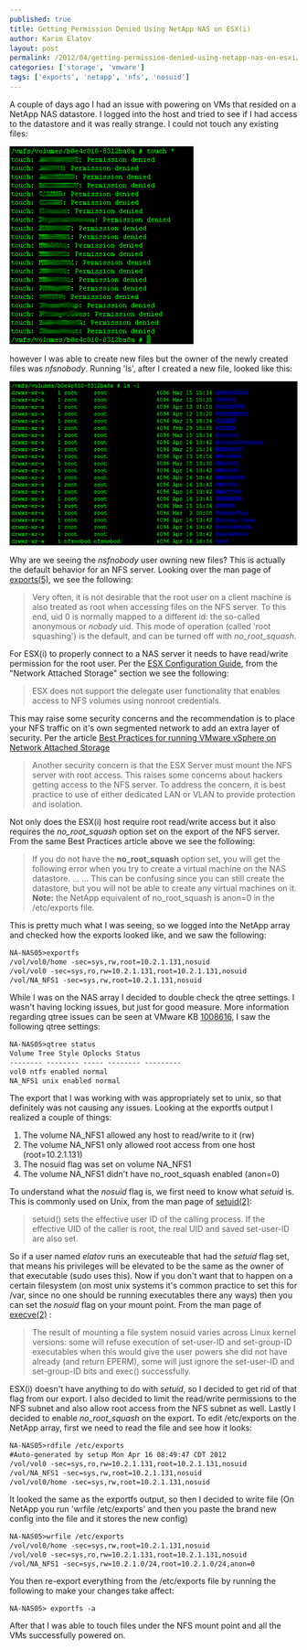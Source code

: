 ```yaml
---
published: true
title: Getting Permission Denied Using NetApp NAS on ESX(i)
author: Karim Elatov
layout: post
permalink: /2012/04/getting-permission-denied-using-netapp-nas-on-esxi/
categories: ['storage', 'vmware']
tags: ['exports', 'netapp', 'nfs', 'nosuid']
---
```


A couple of days ago I had an issue with powering on VMs that resided on a NetApp NAS datastore. I logged into the host and tried to see if I had access to the datastore and it was really strange. I could not touch any existing files:

![touch_perm_denied_2](https://github.com/elatov/uploads/raw/master/2012/04/touch_perm_denied_2.png)

however I was able to create new files but the owner of the newly created files was *nfsnobody*. Running 'ls', after I created a new file, looked like this:

![ls_nfsnobody_2](https://github.com/elatov/uploads/raw/master/2012/04/ls_nfsnobody_2.png)

Why are we seeing the *nsfnobody* user owning new files? This is actually the default behavior for an NFS server. Looking over the man page of [exports(5)](http://linux.die.net/man/5/exports), we see the following:

> Very often, it is not desirable that the root user on a client machine is also treated as root when accessing files on the NFS server. To this end, uid 0 is normally mapped to a different id: the so-called anonymous or *nobody* uid. This mode of operation (called 'root squashing') is the default, and can be turned off with *no_root_squash*.

For ESX(i) to properly connect to a NAS server it needs to have read/write permission for the root user. Per the [ESX Configuration Guide](http://www.vmware.com/pdf/vsphere4/r41/vsp_41_esx_server_config.pdf), from the "Network Attached Storage" section we see the following:

> ESX does not support the delegate user functionality that enables access to NFS volumes using nonroot credentials.

This may raise some security concerns and the recommendation is to place your NFS traffic on it's own segmented network to add an extra layer of security. Per the article [Best Practices for running VMware vSphere on Network Attached Storage](http://www.vmware.com/files/pdf/VMware_NFS_BestPractices_WP_EN.pdf)

> Another security concern is that the ESX Server must mount the NFS server with root access. This raises some concerns about hackers getting access to the NFS server. To address the concern, it is best practice to use of either dedicated LAN or VLAN to provide protection and isolation.

Not only does the ESX(i) host require root read/write access but it also requires the *no_root_squash* option set on the export of the NFS server. From the same Best Practices article above we see the following:

> If you do not have the **no_root_squash** option set, you will get the following error when you try to create a virtual machine on the NAS datastore.
> ...
> ...
> This can be confusing since you can still create the datastore, but you will not be able to create any virtual machines on it.
> **Note:** the NetApp equivalent of no_root_squash is anon=0 in the /etc/exports file.

This is pretty much what I was seeing, so we logged into the NetApp array and checked how the exports looked like, and we saw the following:


	NA-NAS05>exportfs
	/vol/vol0/home -sec=sys,rw,root=10.2.1.131,nosuid
	/vol/vol0 -sec=sys,ro,rw=10.2.1.131,root=10.2.1.131,nosuid
	/vol/NA_NFS1 -sec=sys,rw,root=10.2.1.131,nosuid


While I was on the NAS array I decided to double check the qtree settings. I wasn't having locking issues, but just for good measure. More information regarding qtree issues can be seen at VMware KB [1008616](http://kb.vmware.com/kb/1008616), I saw the following qtree settings:


	NA-NAS05>qtree status
	Volume Tree Style Oplocks Status
	-------- -------- ----- -------- ---------
	vol0 ntfs enabled normal
	NA_NFS1 unix enabled normal


The export that I was working with was appropriately set to unix, so that definitely was not causing any issues. Looking at the exportfs output I realized a couple of things:

1. The volume NA_NFS1 allowed any host to read/write to it (rw)
2. The volume NA_NFS1 only allowed root access from one host (root=10.2.1.131)
3. The nosuid flag was set on volume NA_NFS1
4. The volume NA_NFS1 didn't have no_root_squash enabled (anon=0)

To understand what the *nosuid* flag is, we first need to know what *setuid* is. This is commonly used on Unix, from the man page of [setuid(2)](http://linux.die.net/man/2/setuid):

> setuid() sets the effective user ID of the calling process. If the effective UID of the caller is root, the real UID and saved set-user-ID are also set.

So if a user named *elatov* runs an executeable that had the *setuid* flag set, that means his privileges will be elevated to be the same as the owner of that executable (sudo uses this). Now if you don't want that to happen on a certain filesystem (on most unix systems it's common practice to set this for /var, since no one should be running executables there any ways) then you can set the *nosuid* flag on your mount point. From the man page of [execve(2)](http://linux.die.net/man/2/execve) :

> The result of mounting a file system nosuid varies across Linux kernel versions: some will refuse execution of set-user-ID and set-group-ID executables when this would give the user powers she did not have already (and return EPERM), some will just ignore the set-user-ID and set-group-ID bits and exec() successfully.

ESX(i) doesn't have anything to do with *setuid*, so I decided to get rid of that flag from our export. I also decided to limit the read/write permissions to the NFS subnet and also allow root access from the NFS subnet as well. Lastly I decided to enable *no_root_squash* on the export. To edit /etc/exports on the NetApp array, first we need to read the file and see how it looks:


	NA-NAS05>rdfile /etc/exports
	#Auto-generated by setup Mon Apr 16 08:49:47 CDT 2012
	/vol/vol0 -sec=sys,ro,rw=10.2.1.131,root=10.2.1.131,nosuid
	/vol/NA_NFS1 -sec=sys,rw,root=10.2.1.131,nosuid
	/vol/vol0/home -sec=sys,rw,root=10.2.1.131,nosuid


It looked the same as the exportfs output, so then I decided to write file (On NetApp you run 'wrfile /etc/exports' and then you paste the brand new config into the file and it stores the new config)


	NA-NAS05>wrfile /etc/exports
	/vol/vol0/home -sec=sys,rw,root=10.2.1.131,nosuid
	/vol/vol0 -sec=sys,ro,rw=10.2.1.131,root=10.2.1.131,nosuid
	/vol/NA_NFS1 -sec=sys,rw=10.2.1.0/24,root=10.2.1.0/24,anon=0


You then re-export everything from the /etc/exports file by running the following to make your changes take affect:


	NA-NAS05> exportfs -a


After that I was able to touch files under the NFS mount point and all the VMs successfully powered on.

